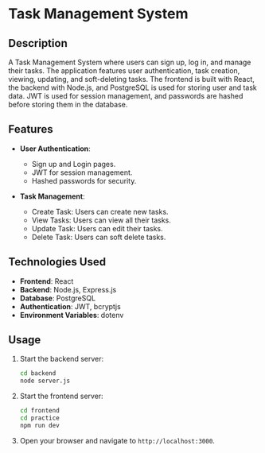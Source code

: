 # Task Management System

## Description
A Task Management System where users can sign up, log in, and manage their tasks. The application features user authentication, task creation, viewing, updating, and soft-deleting tasks. The frontend is built with React, the backend with Node.js, and PostgreSQL is used for storing user and task data. JWT is used for session management, and passwords are hashed before storing them in the database.

## Features
- **User Authentication**:
  - Sign up and Login pages.
  - JWT for session management.
  - Hashed passwords for security.

- **Task Management**:
  - Create Task: Users can create new tasks.
  - View Tasks: Users can view all their tasks.
  - Update Task: Users can edit their tasks.
  - Delete Task: Users can soft delete tasks.

## Technologies Used
- **Frontend**: React
- **Backend**: Node.js, Express.js
- **Database**: PostgreSQL
- **Authentication**: JWT, bcryptjs
- **Environment Variables**: dotenv


## Usage

1. Start the backend server:
    ```sh
    cd backend
    node server.js
    ```

2. Start the frontend server:
    ```sh
    cd frontend
    cd practice
    npm run dev
    ```

3. Open your browser and navigate to `http://localhost:3000`.



